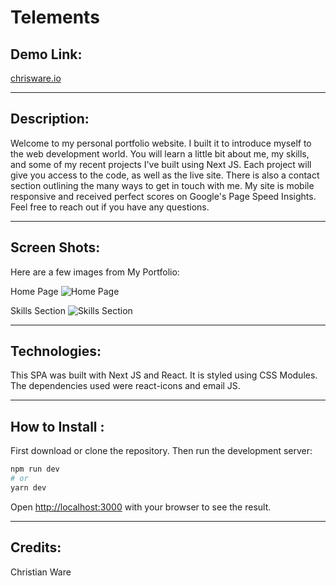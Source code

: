 # Telements

## Demo Link:

[chrisware.io](https://chrisware.io/)

---

## Description:

Welcome to my personal portfolio website. I built it to introduce myself to the web development world. You will learn a little bit about me, my skills, and some of my recent projects I've built using Next JS. Each project will give you access to the code, as well as the live site. There is also a contact section outlining the many ways to get in touch with me. My site is mobile responsive and received perfect scores on Google's Page Speed Insights. Feel free to reach out if you have any questions. 

---

## Screen Shots:

Here are a few images from My Portfolio:

Home Page
![Home Page](https://chrisware.io/images/img1.png)

Skills Section
![Skills Section](https://chrisware.io/images/img4.png)

---

## Technologies:

This SPA was built with Next JS and React. It is styled using CSS Modules. The dependencies used were react-icons and email JS.

---

## How to Install :

First download or clone the repository. Then run the development server:

```bash
npm run dev
# or
yarn dev
```

Open [http://localhost:3000](http://localhost:3000) with your browser to see the result.

---

## Credits:

Christian Ware

